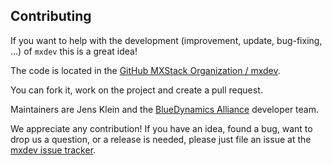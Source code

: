 ## Contributing

If you want to help with the development (improvement, update, bug-fixing, ...) of `mxdev` this is a great idea!

The code is located in the [GitHub MXStack Organization / mxdev](https://github.com/mxstack/mxdev).

You can fork it, work on the project and create a pull request.

Maintainers are Jens Klein and the [BlueDynamics Alliance](https://bluedynamics.com) developer team.

We appreciate any contribution! If you have an idea, found a bug, want to drop us a question, or a release is needed, please just file an issue at the [mxdev issue tracker](https://github.com/bluedynamics/mxdev/issues).
